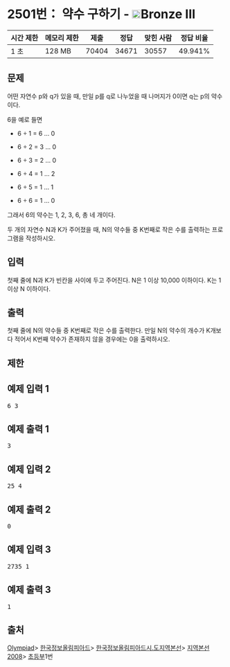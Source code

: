 # 2501번： 약수 구하기 - <img src="https://static.solved.ac/tier_small/3.svg" style="height:20px" />Bronze III


| 시간 제한 | 메모리 제한 | 제출 | 정답 | 맞힌 사람 | 정답 비율 |
| --- | --- | --- | --- | --- | --- |
| 1 초 | 128 MB | 70404 | 34671 | 30557 | 49.941% |


## 문제


어떤 자연수 p와 q가 있을 때, 만일 p를 q로 나누었을 때 나머지가 0이면 q는 p의 약수이다.

6을 예로 들면

- 6 ÷ 1 = 6 … 0

- 6 ÷ 2 = 3 … 0

- 6 ÷ 3 = 2 … 0

- 6 ÷ 4 = 1 … 2

- 6 ÷ 5 = 1 … 1

- 6 ÷ 6 = 1 … 0


그래서 6의 약수는 1, 2, 3, 6, 총 네 개이다.

두 개의 자연수 N과 K가 주어졌을 때, N의 약수들 중 K번째로 작은 수를 출력하는 프로그램을 작성하시오.




## 입력


첫째 줄에 N과 K가 빈칸을 사이에 두고 주어진다. N은 1 이상 10,000 이하이다. K는 1 이상 N 이하이다.




## 출력


첫째 줄에 N의 약수들 중 K번째로 작은 수를 출력한다. 만일 N의 약수의 개수가 K개보다 적어서 K번째 약수가 존재하지 않을 경우에는 0을 출력하시오.




## 제한




## 예제 입력 1


<pre>6 3
</pre>


## 예제 출력 1


<pre>3
</pre>




## 예제 입력 2


<pre>25 4
</pre>


## 예제 출력 2


<pre>0
</pre>




## 예제 입력 3


<pre>2735 1
</pre>


## 예제 출력 3


<pre>1
</pre>






## 출처


[Olympiad](/category/2)> [한국정보올림피아드](/category/55)> [한국정보올림피아드시․도지역본선](/category/57)> [지역본선 2008](/category/66)> [초등부](/category/detail/355)1번



